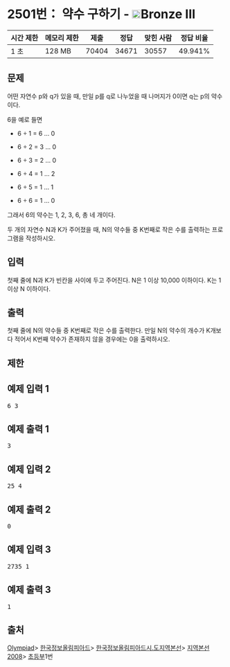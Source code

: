 # 2501번： 약수 구하기 - <img src="https://static.solved.ac/tier_small/3.svg" style="height:20px" />Bronze III


| 시간 제한 | 메모리 제한 | 제출 | 정답 | 맞힌 사람 | 정답 비율 |
| --- | --- | --- | --- | --- | --- |
| 1 초 | 128 MB | 70404 | 34671 | 30557 | 49.941% |


## 문제


어떤 자연수 p와 q가 있을 때, 만일 p를 q로 나누었을 때 나머지가 0이면 q는 p의 약수이다.

6을 예로 들면

- 6 ÷ 1 = 6 … 0

- 6 ÷ 2 = 3 … 0

- 6 ÷ 3 = 2 … 0

- 6 ÷ 4 = 1 … 2

- 6 ÷ 5 = 1 … 1

- 6 ÷ 6 = 1 … 0


그래서 6의 약수는 1, 2, 3, 6, 총 네 개이다.

두 개의 자연수 N과 K가 주어졌을 때, N의 약수들 중 K번째로 작은 수를 출력하는 프로그램을 작성하시오.




## 입력


첫째 줄에 N과 K가 빈칸을 사이에 두고 주어진다. N은 1 이상 10,000 이하이다. K는 1 이상 N 이하이다.




## 출력


첫째 줄에 N의 약수들 중 K번째로 작은 수를 출력한다. 만일 N의 약수의 개수가 K개보다 적어서 K번째 약수가 존재하지 않을 경우에는 0을 출력하시오.




## 제한




## 예제 입력 1


<pre>6 3
</pre>


## 예제 출력 1


<pre>3
</pre>




## 예제 입력 2


<pre>25 4
</pre>


## 예제 출력 2


<pre>0
</pre>




## 예제 입력 3


<pre>2735 1
</pre>


## 예제 출력 3


<pre>1
</pre>






## 출처


[Olympiad](/category/2)> [한국정보올림피아드](/category/55)> [한국정보올림피아드시․도지역본선](/category/57)> [지역본선 2008](/category/66)> [초등부](/category/detail/355)1번



